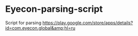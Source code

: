 # Eyecon-parsing-script
Script for parsing https://play.google.com/store/apps/details?id=com.eyecon.global&amp;hl=ru
